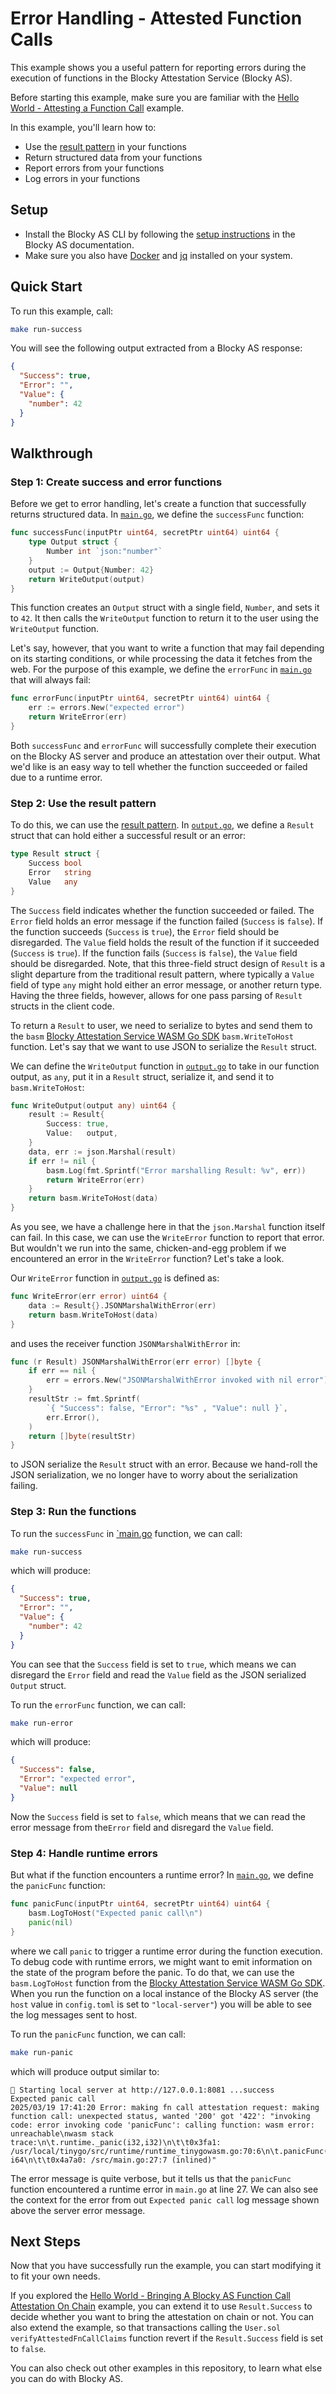 # Error Handling - Attested Function Calls

This example shows you a useful pattern for reporting errors during the 
execution of functions in the Blocky Attestation Service (Blocky AS).

Before starting this example, make sure you are familiar with the
[Hello World - Attesting a Function Call](../hello_world_attest_fn_call/README.md)
example.

In this example, you'll learn how to:

- Use the [result pattern](https://en.wikipedia.org/wiki/Result_type) in your
functions
- Return structured data from your functions
- Report errors from your functions
- Log errors in your functions
  
## Setup

- Install the Blocky AS CLI by following the
  [setup instructions](https://blocky-docs.redocly.app/attestation-service/{{as-version}}/setup)
  in the Blocky AS documentation.
- Make sure you also have
  [Docker](https://www.docker.com/) and [jq](https://jqlang.org/) installed on
  your system.

## Quick Start

To run this example, call:

```bash
make run-success
```

You will see the following output extracted from a Blocky AS response:

```json
{
  "Success": true,
  "Error": "",
  "Value": {
    "number": 42
  }
}
```

## Walkthrough

### Step 1: Create success and error functions

Before we get to error handling, let's create a function that successfully
returns structured data. In [`main.go`](./main.go), we define the
`successFunc` function:

```go
func successFunc(inputPtr uint64, secretPtr uint64) uint64 {
	type Output struct {
		Number int `json:"number"`
	}
	output := Output{Number: 42}
	return WriteOutput(output)
}
```

This function creates an `Output` struct with a single field, `Number`, and
sets it to `42`. It then calls the `WriteOutput` function to return it to the
user using the `WriteOutput` function.

Let's say, however, that you want to write a function that may fail depending on
its starting conditions, or while processing the data it fetches from the web.
For the purpose of this example, we define the `errorFunc` in 
[`main.go`](./main.go) that will always fail:

```go
func errorFunc(inputPtr uint64, secretPtr uint64) uint64 {
	err := errors.New("expected error")
	return WriteError(err)
}
```

Both `successFunc` and `errorFunc` will successfully complete their execution on
the Blocky AS server and produce an attestation over their output. What we'd
like is an easy way to tell whether the function succeeded or failed due to a
runtime error.

### Step 2: Use the result pattern

To do this, we can use the [result pattern](https://en.wikipedia.org/wiki/Result_type).
In [`output.go`](./output.go), we define a `Result` struct that can hold either
a successful result or an error:

```go
type Result struct {
	Success bool
	Error   string
	Value   any
}
```

The `Success` field indicates whether the function succeeded or failed. The
`Error` field holds an error message if the function failed (`Success` is
`false`). If the function succeeds (`Success` is `true`), the `Error` field
should be disregarded. The `Value` field holds the result of the function if it
succeeded (`Success` is `true`). If the function fails (`Success` is `false`),
the `Value` field should be disregarded. Note, that this three-field struct
design of `Result` is a slight departure from the traditional result pattern, 
where typically a `Value` field of type `any` might hold either an error message, or another return
type. Having the three fields, however, allows for one pass parsing of `Result`
structs in the client code.

To return a `Result` to user, we need to serialize to bytes and send them to the
`basm`
[Blocky Attestation Service WASM Go SDK](https://github.com/blocky/basm-go-sdk/tree/{{as-version}})
`basm.WriteToHost` function. Let's say that we want to use JSON to serialize the
`Result` struct.

We can define the `WriteOutput` function in [`output.go`](./output.go) to take
in our function output, as `any`, put it in a `Result` struct, serialize it, and
send it to `basm.WriteToHost`:

```go
func WriteOutput(output any) uint64 {
	result := Result{
		Success: true,
		Value:   output,
	}
	data, err := json.Marshal(result)
	if err != nil {
		basm.Log(fmt.Sprintf("Error marshalling Result: %v", err))
		return WriteError(err)
	}
	return basm.WriteToHost(data)
}
```

As you see, we have a challenge here in that the `json.Marshal` function itself
can fail. In this case, we can use the `WriteError` function to report that 
error. But wouldn't we run into the same, chicken-and-egg problem if we
encountered an error in the `WriteError` function? Let's take a look.

Our `WriteError` function in [`output.go`](./output.go) is defined as:

```go
func WriteError(err error) uint64 {
	data := Result{}.JSONMarshalWithError(err)
	return basm.WriteToHost(data)
}
```

and uses the receiver function `JSONMarshalWithError` in:

```go
func (r Result) JSONMarshalWithError(err error) []byte {
	if err == nil {
		err = errors.New("JSONMarshalWithError invoked with nil error")
	}
	resultStr := fmt.Sprintf(
		`{ "Success": false, "Error": "%s" , "Value": null }`,
		err.Error(),
	)
	return []byte(resultStr)
}
```

to JSON serialize the `Result` struct with an error. Because we
hand-roll the JSON serialization, we no longer have to worry about the
serialization failing.

### Step 3: Run the functions

To run the `successFunc` in [`main.go](./main.go) function, we can call:

```bash
make run-success
```

which will produce:

```json
{
  "Success": true,
  "Error": "",
  "Value": {
    "number": 42
  }
}
```

You can see that the `Success` field is set to `true`, which means we can
disregard the `Error` field and read the `Value` field as the JSON serialized
`Output` struct.

To run the `errorFunc` function, we can call:

```bash
make run-error
```

which will produce:

```json
{
  "Success": false,
  "Error": "expected error",
  "Value": null
}
```

Now the `Success` field is set to `false`, which means that we can read the
error message from the`Error` field and disregard the `Value` field.

### Step 4: Handle runtime errors

But what if the function encounters a runtime error? In
[`main.go`](./main.go), we define the `panicFunc` function:

```go
func panicFunc(inputPtr uint64, secretPtr uint64) uint64 {
	basm.LogToHost("Expected panic call\n")
	panic(nil)
}
```

where we call `panic` to trigger a runtime error during the function execution.
To debug code with runtime errors, we might want to emit information on the
state of the program before the panic. To do that, we can use the
`basm.LogToHost` function from the
[Blocky Attestation Service WASM Go SDK](https://github.com/blocky/basm-go-sdk).
When you run the function on a local instance of the Blocky AS server (the
`host` value in `config.toml` is set to `"local-server"`) you will be able to
see the log messages sent to host.

To run the `panicFunc` function, we can call:

```bash
make run-panic
```

which will produce output similar to:

```
🚀 Starting local server at http://127.0.0.1:8081 ...success
Expected panic call
2025/03/19 17:41:20 Error: making fn call attestation request: making function call: unexpected status, wanted '200' got '422': "invoking code: error invoking code 'panicFunc': calling function: wasm error: unreachable\nwasm stack trace:\n\t.runtime._panic(i32,i32)\n\t\t0x3fa1: /usr/local/tinygo/src/runtime/runtime_tinygowasm.go:70:6\n\t.panicFunc(i64,i64) i64\n\t\t0x4a7a0: /src/main.go:27:7 (inlined)"
```

The error message is quite verbose, but it tells us that the `panicFunc`
function encountered a runtime error in `main.go` at line 27. We can also see
the context for the error from out `Expected panic call` log message shown above
the server error message.

## Next Steps

Now that you have successfully run the example, you can start modifying it to
fit your own needs. 

If you explored the 
[Hello World - Bringing A Blocky AS Function Call Attestation On Chain](../hello_world_on_chain/README.md)
example, you can extend it to use `Result.Success` to decide whether you want to
bring the attestation on chain or not. You can also extend the example, so that
transactions calling the `User.sol` `verifyAttestedFnCallClaims` function revert
if the `Result.Success` field is set to `false`.

You can also check out other examples in this repository, to learn what
else you can do with Blocky AS.

